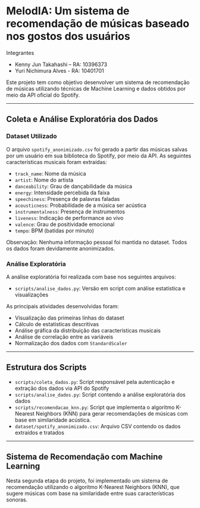 # MelodIA: Um sistema de recomendação de músicas baseado nos gostos dos usuários

Integrantes 
- Kenny Jun Takahashi  – RA: 10396373
- Yuri Nichimura Alves - RA: 10401701


Este projeto tem como objetivo desenvolver um sistema de recomendação de músicas utilizando técnicas de Machine Learning e dados obtidos por meio da API oficial do Spotify.

---

## Coleta e Análise Exploratória dos Dados

### Dataset Utilizado

O arquivo `spotify_anonimizado.csv` foi gerado a partir das músicas salvas por um usuário em sua biblioteca do Spotify, por meio da API. As seguintes características musicais foram extraídas:

- `track_name`: Nome da música  
- `artist`: Nome do artista   
- `danceability`: Grau de dançabilidade da música  
- `energy`: Intensidade percebida da faixa  
- `speechiness`: Presença de palavras faladas  
- `acousticness`: Probabilidade de a música ser acústica  
- `instrumentalness`: Presença de instrumentos  
- `liveness`: Indicação de performance ao vivo  
- `valence`: Grau de positividade emocional  
- `tempo`: BPM (batidas por minuto)  


Observação: Nenhuma informação pessoal foi mantida no dataset. Todos os dados foram devidamente anonimizados.

### Análise Exploratória

A análise exploratória foi realizada com base nos seguintes arquivos:

- `scripts/analise_dados.py`: Versão em script com análise estatística e visualizações  

As principais atividades desenvolvidas foram:

- Visualização das primeiras linhas do dataset  
- Cálculo de estatísticas descritivas  
- Análise gráfica da distribuição das características musicais  
- Análise de correlação entre as variáveis  
- Normalização dos dados com `StandardScaler`  

---

## Estrutura dos Scripts

- `scripts/coleta_dados.py`: Script responsável pela autenticação e extração dos dados via API do Spotify  
- `scripts/analise_dados.py`: Script contendo a análise exploratória dos dados
- `scripts/recomendacao_knn.py`: Script que implementa o algoritmo K-Nearest Neighbors (KNN) para gerar recomendações de músicas com base em similaridade acústica.
- `dataset/spotify_anonimizado.csv`: Arquivo CSV contendo os dados extraídos e tratados
  

---

## Sistema de Recomendação com Machine Learning

Nesta segunda etapa do projeto, foi implementado um sistema de recomendação utilizando o algoritmo K-Nearest Neighbors (KNN), que sugere músicas com base na similaridade entre suas características sonoras.
